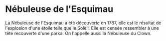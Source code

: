 # Nébuleuse de l'Esquimau

La Nébuleuse de l'Esquimau a été découverte en 1787, elle est le résultat de
l'explosion d'une étoile telle que le Soleil. Elle est censée ressembler à une
tête recouverte d'une parka. On l'appelle aussi la Nébuleuse du Clown.
